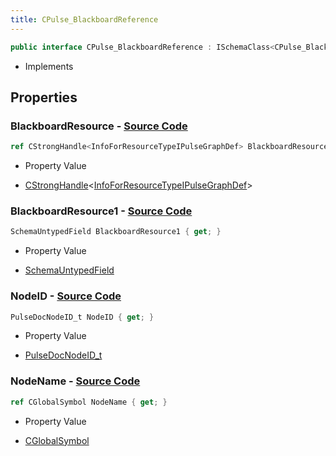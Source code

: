 ```yaml
---
title: CPulse_BlackboardReference
---
```


```csharp
public interface CPulse_BlackboardReference : ISchemaClass<CPulse_BlackboardReference>, ISchemaField, ISchemaClass, INativeHandle
```

- Implements

## Properties

### **BlackboardResource** - [Source Code](https://github.com/swiftly-solution/swiftlys2/blob/main/managed/src/SwiftlyS2.Generated/Schemas/Interfaces/CPulse_BlackboardReference.cs#L16)

```csharp
ref CStrongHandle<InfoForResourceTypeIPulseGraphDef> BlackboardResource { get; }
```

- Property Value

- [CStrongHandle](/docs/api/shared/natives/cstronghandle-1)<[InfoForResourceTypeIPulseGraphDef](/docs/api/shared/schemadefinitions/infoforresourcetypeipulsegraphdef)>

### **BlackboardResource1** - [Source Code](https://github.com/swiftly-solution/swiftlys2/blob/main/managed/src/SwiftlyS2.Generated/Schemas/Interfaces/CPulse_BlackboardReference.cs#L19)

```csharp
SchemaUntypedField BlackboardResource1 { get; }
```

- Property Value

- [SchemaUntypedField](/docs/api/shared/schemas/schemauntypedfield)

### **NodeID** - [Source Code](https://github.com/swiftly-solution/swiftlys2/blob/main/managed/src/SwiftlyS2.Generated/Schemas/Interfaces/CPulse_BlackboardReference.cs#L21)

```csharp
PulseDocNodeID_t NodeID { get; }
```

- Property Value

- [PulseDocNodeID_t](/docs/api/shared/schemadefinitions/pulsedocnodeid_t)

### **NodeName** - [Source Code](https://github.com/swiftly-solution/swiftlys2/blob/main/managed/src/SwiftlyS2.Generated/Schemas/Interfaces/CPulse_BlackboardReference.cs#L23)

```csharp
ref CGlobalSymbol NodeName { get; }
```

- Property Value

- [CGlobalSymbol](/docs/api/shared/natives/cglobalsymbol)

